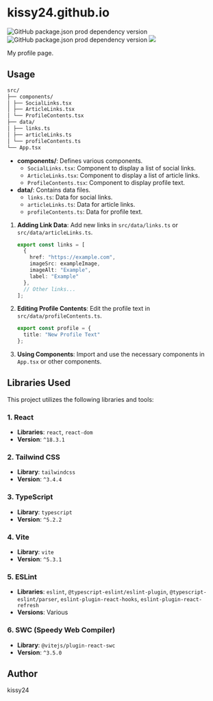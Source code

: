 # kissy24.github.io

![GitHub package.json prod dependency version](https://img.shields.io/github/package-json/dependency-version/kissy24/kissy24.github.io/react)
![GitHub package.json prod dependency version](https://img.shields.io/github/package-json/dependency-version/kissy24/kissy24.github.io/tailwindcss)
![](https://img.shields.io/github/license/kissy24/kissy24.github.io)

My profile page.

## Usage

```txt
src/
├── components/
│ ├── SocialLinks.tsx
│ ├── ArticleLinks.tsx
│ └── ProfileContents.tsx
├── data/
│ ├── links.ts
│ ├── articleLinks.ts
│ └── profileContents.ts
└── App.tsx
```

- **components/**: Defines various components.
  - `SocialLinks.tsx`: Component to display a list of social links.
  - `ArticleLinks.tsx`: Component to display a list of article links.
  - `ProfileContents.tsx`: Component to display profile text.
- **data/**: Contains data files.
  - `links.ts`: Data for social links.
  - `articleLinks.ts`: Data for article links.
  - `profileContents.ts`: Data for profile text.

1. **Adding Link Data**: Add new links in `src/data/links.ts` or `src/data/articleLinks.ts`.

    ```typescript
    export const links = [
      {
        href: "https://example.com",
        imageSrc: exampleImage,
        imageAlt: "Example",
        label: "Example"
      },
      // Other links...
    ];
    ```

2. **Editing Profile Contents**: Edit the profile text in `src/data/profileContents.ts`.

    ```typescript
    export const profile = {
      title: "New Profile Text"
    };
    ```

3. **Using Components**: Import and use the necessary components in `App.tsx` or other components.

## Libraries Used

This project utilizes the following libraries and tools:

### 1. React
- **Libraries**: `react`, `react-dom`
- **Version**: `^18.3.1`

### 2. Tailwind CSS
- **Library**: `tailwindcss`
- **Version**: `^3.4.4`

### 3. TypeScript
- **Library**: `typescript`
- **Version**: `^5.2.2`

### 4. Vite
- **Library**: `vite`
- **Version**: `^5.3.1`

### 5. ESLint
- **Libraries**: `eslint`, `@typescript-eslint/eslint-plugin`, `@typescript-eslint/parser`, `eslint-plugin-react-hooks`, `eslint-plugin-react-refresh`
- **Versions**: Various

### 6. SWC (Speedy Web Compiler)
- **Library**: `@vitejs/plugin-react-swc`
- **Version**: `^3.5.0`

## Author

kissy24